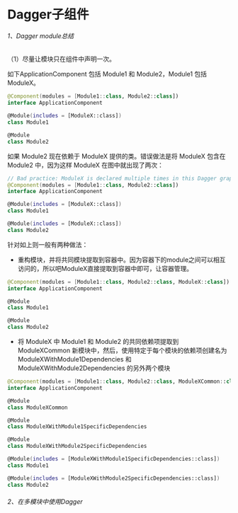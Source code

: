 # Dagger子组件

###### 1、Dagger module总结

（1）尽量让模块只在组件中声明一次。

如下ApplicationComponent 包括 Module1 和 Module2，Module1 包括 ModuleX。

```kotlin
@Component(modules = [Module1::class, Module2::class])
interface ApplicationComponent

@Module(includes = [ModuleX::class])
class Module1

@Module
class Module2
```

如果 Module2 现在依赖于 ModuleX 提供的类。错误做法是将 ModuleX 包含在 Module2 中，因为这样 ModuleX 在图中就出现了两次：
```kotlin
// Bad practice: ModuleX is declared multiple times in this Dagger graph
@Component(modules = [Module1::class, Module2::class])
interface ApplicationComponent

@Module(includes = [ModuleX::class])
class Module1

@Module(includes = [ModuleX::class])
class Module2
```

针对如上则一般有两种做法：

- 重构模块，并将共同模块提取到容器中。因为容器下的module之间可以相互访问的，所以吧ModuleX直接提取到容器中即可，让容器管理。

```kotlin
@Component(modules = [Module1::class, Module2::class, ModuleX::class])
interface ApplicationComponent

@Module
class Module1

@Module
class Module2
```

- 将 ModuleX 中 Module1 和 Module2 的共同依赖项提取到 ModuleXCommon 新模块中，然后，使用特定于每个模块的依赖项创建名为 ModuleXWithModule1Dependencies 和 ModuleXWithModule2Dependencies 的另外两个模块

```kotlin
@Component(modules = [Module1::class, Module2::class, ModuleXCommon::class])
interface ApplicationComponent

@Module
class ModuleXCommon 

@Module
class ModuleXWithModule1SpecificDependencies

@Module
class ModuleXWithModule2SpecificDependencies 

@Module(includes = [ModuleXWithModule1SpecificDependencies::class])
class Module1

@Module(includes = [ModuleXWithModule2SpecificDependencies::class])
class Module2
```

###### 2、在多模块中使用Dagger

